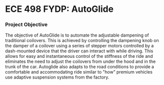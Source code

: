 # ECE 498 FYDP: AutoGlide
### Project Objective

The objective of AutoGlide is to automate the adjustable dampening of traditional coilovers. This is achieved by controlling the dampening knob on the damper of a coilover using a series of stepper motors controlled by a dash-mounted device that the driver can interact with while driving. This allows for easy and instantaneous control of the stiffness of the ride and eliminates the need to adjust the coilovers from under the hood and in the trunk of the car. Autoglide also adapts to the road conditions to provide a comfortable and accommodating ride similar to "how” premium vehicles use adaptive suspension systems from the factory. 
